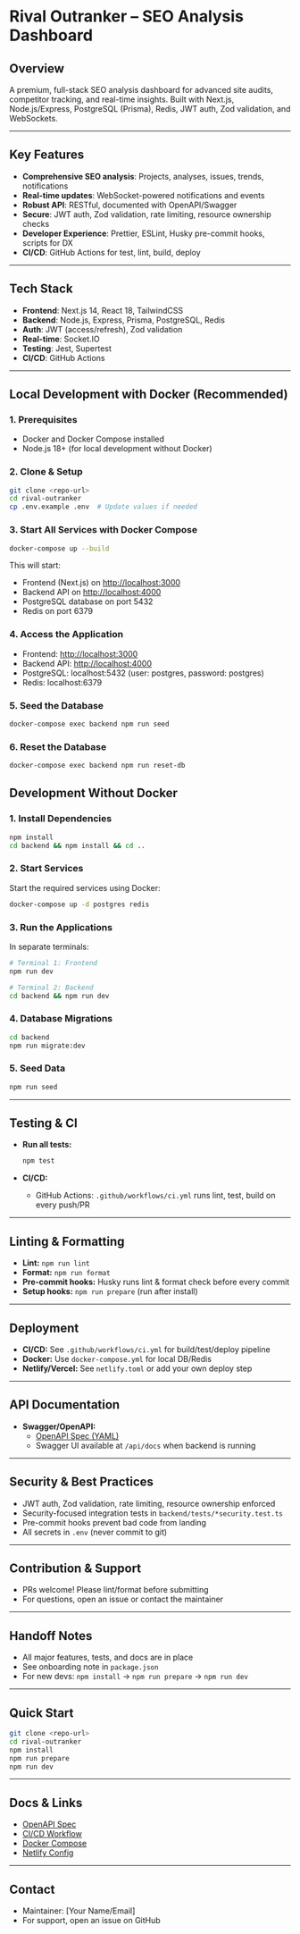 # Rival Outranker – SEO Analysis Dashboard

## Overview

A premium, full-stack SEO analysis dashboard for advanced site audits, competitor tracking, and real-time insights. Built with Next.js, Node.js/Express, PostgreSQL (Prisma), Redis, JWT auth, Zod validation, and WebSockets.

---

## Key Features

- **Comprehensive SEO analysis**: Projects, analyses, issues, trends, notifications
- **Real-time updates**: WebSocket-powered notifications and events
- **Robust API**: RESTful, documented with OpenAPI/Swagger
- **Secure**: JWT auth, Zod validation, rate limiting, resource ownership checks
- **Developer Experience**: Prettier, ESLint, Husky pre-commit hooks, scripts for DX
- **CI/CD**: GitHub Actions for test, lint, build, deploy

---

## Tech Stack

- **Frontend**: Next.js 14, React 18, TailwindCSS
- **Backend**: Node.js, Express, Prisma, PostgreSQL, Redis
- **Auth**: JWT (access/refresh), Zod validation
- **Real-time**: Socket.IO
- **Testing**: Jest, Supertest
- **CI/CD**: GitHub Actions

---

## Local Development with Docker (Recommended)

### 1. Prerequisites

- Docker and Docker Compose installed
- Node.js 18+ (for local development without Docker)

### 2. Clone & Setup

```sh
git clone <repo-url>
cd rival-outranker
cp .env.example .env  # Update values if needed
```

### 3. Start All Services with Docker Compose

```sh
docker-compose up --build
```

This will start:

- Frontend (Next.js) on <http://localhost:3000>
- Backend API on <http://localhost:4000>
- PostgreSQL database on port 5432
- Redis on port 6379

### 4. Access the Application

- Frontend: <http://localhost:3000>
- Backend API: <http://localhost:4000>
- PostgreSQL: localhost:5432 (user: postgres, password: postgres)
- Redis: localhost:6379

### 5. Seed the Database

```sh
docker-compose exec backend npm run seed
```

### 6. Reset the Database

```sh
docker-compose exec backend npm run reset-db
```

## Development Without Docker

### 1. Install Dependencies

```sh
npm install
cd backend && npm install && cd ..
```

### 2. Start Services

Start the required services using Docker:

```sh
docker-compose up -d postgres redis
```

### 3. Run the Applications

In separate terminals:

```sh
# Terminal 1: Frontend
npm run dev

# Terminal 2: Backend
cd backend && npm run dev
```

### 4. Database Migrations

```sh
cd backend
npm run migrate:dev
```

### 5. Seed Data

```sh
npm run seed
```

---

## Testing & CI

- **Run all tests:**

  ```sh
  npm test
  ```

- **CI/CD:**
  - GitHub Actions: `.github/workflows/ci.yml` runs lint, test, build on every push/PR

---

## Linting & Formatting

- **Lint:** `npm run lint`
- **Format:** `npm run format`
- **Pre-commit hooks:** Husky runs lint & format check before every commit
- **Setup hooks:** `npm run prepare` (run after install)

---

## Deployment

- **CI/CD:** See `.github/workflows/ci.yml` for build/test/deploy pipeline
- **Docker:** Use `docker-compose.yml` for local DB/Redis
- **Netlify/Vercel:** See `netlify.toml` or add your own deploy step

---

## API Documentation

- **Swagger/OpenAPI:**
  - [OpenAPI Spec (YAML)](backend/docs/openapi.yaml)
  - Swagger UI available at `/api/docs` when backend is running

---

## Security & Best Practices

- JWT auth, Zod validation, rate limiting, resource ownership enforced
- Security-focused integration tests in `backend/tests/*security.test.ts`
- Pre-commit hooks prevent bad code from landing
- All secrets in `.env` (never commit to git)

---

## Contribution & Support

- PRs welcome! Please lint/format before submitting
- For questions, open an issue or contact the maintainer

---

## Handoff Notes

- All major features, tests, and docs are in place
- See onboarding note in `package.json`
- For new devs: `npm install` → `npm run prepare` → `npm run dev`

---

## Quick Start

```sh
git clone <repo-url>
cd rival-outranker
npm install
npm run prepare
npm run dev
```

---

## Docs & Links

- [OpenAPI Spec](backend/docs/openapi.yaml)
- [CI/CD Workflow](.github/workflows/ci.yml)
- [Docker Compose](docker-compose.yml)
- [Netlify Config](netlify.toml)

---

## Contact

- Maintainer: [Your Name/Email]
- For support, open an issue on GitHub
